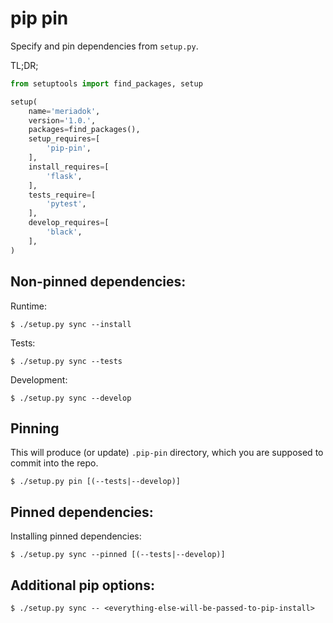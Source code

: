 pip pin
=======

Specify and pin dependencies from `setup.py`.

TL;DR;

```python
from setuptools import find_packages, setup

setup(
    name='meriadok',
    version='1.0.',
    packages=find_packages(),
    setup_requires=[
        'pip-pin',
    ],
    install_requires=[
        'flask',
    ],
    tests_require=[
        'pytest',
    ],
    develop_requires=[
        'black',
    ],
)
```

Non-pinned dependencies:
------------------------

Runtime:
```
$ ./setup.py sync --install
```

Tests:
```
$ ./setup.py sync --tests
```

Development:
```
$ ./setup.py sync --develop
```

Pinning
-------

This will produce (or update) `.pip-pin` directory, which you are supposed to commit into the repo.

```
$ ./setup.py pin [(--tests|--develop)]
```

Pinned dependencies:
--------------------

Installing pinned dependencies:

```
$ ./setup.py sync --pinned [(--tests|--develop)]

```

Additional pip options:
-----------------------

```
$ ./setup.py sync -- <everything-else-will-be-passed-to-pip-install>
